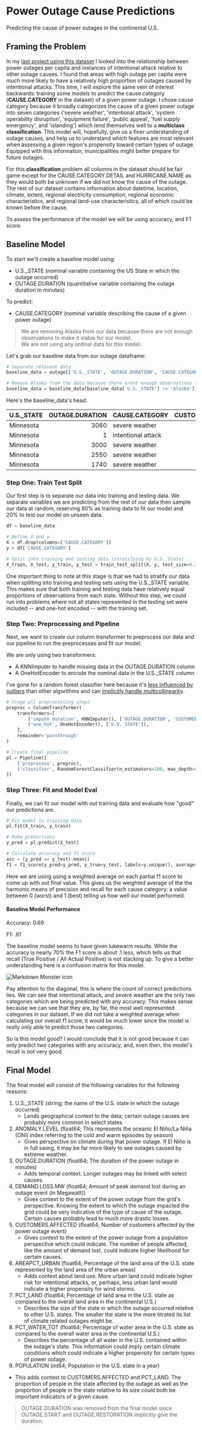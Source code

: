 # Power Outage Cause Predictions 
Predicting the cause of power outages in the continental U.S.

## Framing the Problem 

In my [last project using this dataset](https://matteoperona.github.io/usa-power-outage-analysis/) I looked into the relationship between power outages per capita and instances of intentional attack relative to other outage causes. I found that areas with high outage per capita were much more likely to have a relatively high proportion of outages caused by intentional attacks. This time, I will explore the same vein of interest backwards: training some models to predict the cause category (**CAUSE.CATEGORY** in the dataset) of a given power outage. I chose cause category because it broadly categorizes the cause of a given power outage into seven categories ('severe weather', 'intentional attack', 'system operability disruption', 'equipment failure', 'public appeal', 'fuel supply emergency', and 'islanding') which lend themselves well to a **multiclass classification**. This model will, hopefully, give us a finer understanding of outage causes, and help us to understand which features are most relevant when assessing a given region's propensity toward certain types of outage. Equipped with this information, municipalities might better prepare for future outages.

For this **classification** problem all columns in the dataset should be fair game except for the CAUSE.CATEGORY.DETAIL and HURRICANE.NAME as they would both be unknown if we did not know the cause of the outage. The rest of our dataset contains information about datetime, location, climate, extent, regional electricity consumption, regional economic characteristics, and regional land-use characteristics, all of which could be known before the cause. 

To assess the performance of the model we will be using accuracy, and F1 score.

## Baseline Model

To start we'll create a baseline model using:
- U.S._STATE (nominal variable containing the US State in which the outage occurred)
- OUTAGE.DURATION (quantitative variable containing the outage duration in minutes)

To predict:
- CAUSE.CATEGORY (nominal variable describing the cause of a given power outage)

> We are removing Alaska from our data because there are not enough observations to make it viable for our model. <br>
> We are not using any ordinal data for this model.

Let's grab our baseline data from our outage dataframe:

```py
# Separate relevant data 
baseline_data = outage[['U.S._STATE', 'OUTAGE.DURATION', 'CAUSE.CATEGORY', 'CUSTOMERS.AFFECTED']]

# Remove Alaska from the data because there arent enough observations to include it in our model
baseline_data = baseline_data[baseline_data['U.S._STATE'] != 'Alaska']
```

Here's the baseline_data's head:

| U.S._STATE   |   OUTAGE.DURATION | CAUSE.CATEGORY     |   CUSTOMERS.AFFECTED |
|:-------------|------------------:|:-------------------|---------------------:|
| Minnesota    |              3060 | severe weather     |                70000 |
| Minnesota    |                 1 | intentional attack |                  nan |
| Minnesota    |              3000 | severe weather     |                70000 |
| Minnesota    |              2550 | severe weather     |                68200 |
| Minnesota    |              1740 | severe weather     |               250000 |

### Step One: Train Test Split

Our first step is to separate our data into training and testing data. We separate variables we are predicting from the rest of our data then sample our data at random, reserving 80% as training data to fit our model and 20% to test our model on unseen data.

```py
df = baseline_data

# Define X and y 
X = df.drop(columns=['CAUSE.CATEGORY'])
y = df['CAUSE.CATEGORY']

# Split into training and testing data (stratifying by U.S._State)
X_train, X_test, y_train, y_test = train_test_split(X, y, test_size=0.2, stratify=X['U.S._STATE'])
```

 One important thing to note at this stage is that we had to stratify our data when splitting into training and testing sets using the U.S._STATE variable. This makes sure that both training and testing data have relatively equal proportions of observations from each state. Without this step, we could run into problems where not all states represented in the testing set were included -- and one-hot encoded -- with the training set.

### Step Two: Preprocessing and Pipeline

Next, we want to create our column transformer to preprocess our data and our pipeline to run the preprocesses and fit our model. 

We are only using two transformers:
- A KNNImputer to handle missing data in the OUTAGE.DURATION column
- A OneHotEncoder to encode the nominal data in the U.S._STATE column

I've gone for a random forest classifier here because it's [less influenced by outliers](https://stats.stackexchange.com/questions/187200/how-are-random-forests-not-sensitive-to-outliers) than other algorithms and can [implicitly handle multicollinearity](https://stats.stackexchange.com/questions/141619/wont-highly-correlated-variables-in-random-forest-distort-accuracy-and-feature). 

```py
# Stage all preprocessing steps
preproc = ColumnTransformer(
    transformers=[
        ('impute_duration', KNNImputer(), ['OUTAGE.DURATION', 'CUSTOMERS.AFFECTED']),
        ('one_hot', OneHotEncoder(), ['U.S._STATE']),
    ],
    remainder='passthrough'
)

# Create final pipeline
pl = Pipeline([
    ('preprocess', preproc), 
    ('classifier', RandomForestClassifier(n_estimators=100, max_depth=6))
])
```

### Step Three: Fit and Model Eval 

Finally, we can fit our model with out training data and evaluate how "good" our predictions are.

```py
# Fit model to training data
pl.fit(X_train, y_train)

# Make predictions 
y_pred = pl.predict(X_test)

# Calculate accuracy and f1 score 
acc = (y_pred == y_test).mean()
f1 = f1_score(y_pred=y_pred, y_true=y_test, labels=y.unique(), average='weighted')
```

Here we are using using a weighted average on each partial f1 score to come up with out final value. This gives us the weighted average of the the harmonic means of precision and recall for each cause category: a value between 0 (worst) and 1 (best) telling us how well our model performed. 

#### Baseline Model Performance

Accuracy: 0.69

F1: .61

The baseline model seems to have given lukewarm results. While the accuracy is nearly 70% the F1 score is about .1 less, which tells us that recall (True Positive / All Actual Positive) is not stacking up. To give a better understanding here is a confusion matrix for this model. 

<img src="./assets/output.png"
     alt="Markdown Monster icon"/>

Pay attention to the diagonal, this is where the count of correct predictions lies. We can see that intentional attack, and severe weather are the only two categories which are being predicted with any accuracy. This makes sense because we can see that they are, by far, the most well represented categories in our dataset. If we did not take a weighted average when calculating our overall f1 score, it would be much lower since the model is really only able to predict those two categories. 

So is this model good? I would conclude that it is not good because it can only predict two categories with any accuracy, and, even then, the model's recall is not very good. 

## Final Model 

The final model will consist of the following variables for the following reasons:
1. U.S._STATE (string; the name of the U.S. state in which the outage occurred)
   - Lends geographical context to the data; certain outage causes are probably more common in select states
2. ANOMALY.LEVEL (float64; This represents the oceanic El Niño/La Niña (ONI) index referring to the cold and warm episodes by season)
   - Gives perspective on climate during that power outage. If El Niño is in full swing, it may be far more likely to see outages caused by extreme weather.
3. OUTAGE.DURATION (float64; The duration of the power outage in minutes)
   - Adds temporal context. Longer outages may be linked with select causes.
5. DEMAND.LOSS.MW (float64; Amount of peak demand lost during an outage event (in Megawatt))
   - Gives context to the extent of the power outage from the grid's perspective. Knowing the extent to which the outage impacted the grid could be very indicative of the type of cause of the outage. Certain causes probably lead to much more drastic losses.
6. CUSTOMERS.AFFECTED (float64; Number of customers affected by the power outage event)
   - Gives context to the extent of the power outage from a population perspective which could indicate. The number of people affected, like the amount of demand lost, could indicate higher likelihood for certain causes.
7. AREAPCT_URBAN (float64; Percentage of the land area of the U.S. state represented by the land area of the urban areas)
   - Adds context about land use. More urban land could indicate higher risk for intentional attacks, or, perhaps, less urban land would indicate a higher propensity for wind storms.
8. PCT_LAND (float64; Percentage of land area in the U.S. state as compared to the overall land area in the continental U.S.)
   - Describes the size of the state in which the outage occurred relative to other U.S. states. The smaller the state is the more titrated its list of climate related outages might be.
9. PCT_WATER_TOT (float64; Percentage of water area in the U.S. state as compared to the overall water area in the continental U.S.)
   - Describes the percentage of all water in the U.S. contained within the outage's state. This information could imply certain climate conditions which could indicate a higher propensity for certain types of power outage.
10. POPULATION (int64; Population in the U.S. state in a year)
   - This adds context to CUSTOMERS.AFFECTED and PCT_LAND. The proportion of people in the state affected by the outage as well as the proportion of people in the state relative to its size could both be important indicators of a given cause.

>
> OUTAGE.DURATION was removed from the final model since OUTAGE.START and OUTAGE.RESTORATION implicitly give the duration.
>

